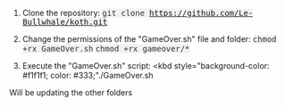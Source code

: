1. Clone the repository:
<kbd style="background-color: #f1f1f1; color: #333;">git clone https://github.com/Le-Bullwhale/koth.git</kbd>

2. Change the permissions of the "GameOver.sh" file and folder:
<kbd style="background-color: #f1f1f1; color: #333;">chmod +rx GameOver.sh</kbd>
<kbd style="background-color: #f1f1f1; color: #333;">chmod +rx gameover/*</kbd>

3. Execute the "GameOver.sh" script:
<kbd style="background-color: #f1f1f1; color: #333;"./GameOver.sh</kbd>


Will be updating the other folders
